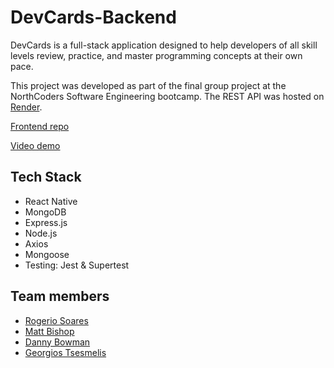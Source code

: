 # DevCards-Backend

DevCards is a full-stack application designed to help developers of all skill levels review, practice, and master programming concepts at their own pace.

This project was developed as part of the final group project at the NorthCoders Software Engineering bootcamp. The REST API was hosted on [Render](https://dev-cards.onrender.com).

[Frontend repo](https://github.com/reemhd/DevCards-Frontend)

[Video demo](https://www.youtube.com/watch?v=bIy8yAFeY64)

## Tech Stack

- React Native
- MongoDB
- Express.js
- Node.js
- Axios
- Mongoose
- Testing: Jest & Supertest

## Team members

- [Rogerio Soares](https://github.com/RogerioSoares96)
- [Matt Bishop](https://github.com/Nanobot1514)
- [Danny Bowman](https://github.com/danzo3000)
- [Georgios Tsesmelis](https://github.com/GeorgeTsez)
